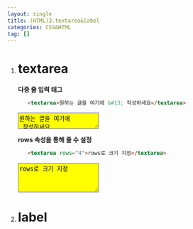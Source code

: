 ```yaml
---
layout: single
title: (HTML)3.textarea&label
categories: CSS&HTML
tag: []
---
```


1. # textarea
   __다중 줄 입력 태그__   
   ```html
      <textarea>원하는 글을 여기에 &#13; 작성하세요</textarea>
   ```   
   <textarea style="background:yellow">원하는 글을 여기에 &#13; 작성하세요</textarea>  

   __rows 속성을 통해 줄 수 설정__   
   ```html
      <textarea rows="4">rows로 크기 지정</textarea>
   ```   
   <textarea rows="4" style="background:yellow">rows로 크기 지정</textarea>   

1. # label

